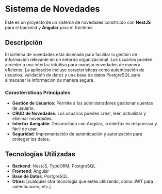 # Sistema de Novedades

Este es un proyecto de un sistema de novedades construido con **NestJS** para el backend y **Angular** para el frontend.

## Descripción

El sistema de novedades está diseñado para facilitar la gestión de información relevante en un entorno organizacional. Los usuarios pueden acceder a una interfaz intuitiva para manejar novedades de manera eficiente. La aplicación incluye características como autenticación de usuarios, validación de datos y una base de datos PostgreSQL para almacenar la información de manera segura.

### Características Principales

- **Gestión de Usuarios**: Permite a los administradores gestionar cuentas de usuario.
- **CRUD de Novedades**: Los usuarios pueden crear, leer, actualizar y eliminar novedades.
- **Interfaz Amigable**: Desarrollada con Angular, la interfaz es responsiva y fácil de usar.
- **Seguridad**: Implementación de autenticación y autorización para proteger los datos.

## Tecnologías Utilizadas

- **Backend**: NestJS, TypeORM, PostgreSQL
- **Frontend**: Angular
- **Base de Datos**: PostgreSQL
- **Otros**: [cualquier otra tecnología que estés utilizando, como JWT para autenticación, etc.]
